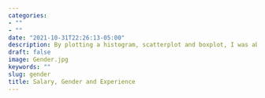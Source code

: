 ```yaml
---
categories:
- ""
- ""
date: "2021-10-31T22:26:13-05:00"
description: By plotting a histogram, scatterplot and boxplot, I was able to visualise the data regarding gender, pay and experience.
draft: false
image: Gender.jpg
keywords: ""
slug: gender
title: Salary, Gender and Experience
---
```


